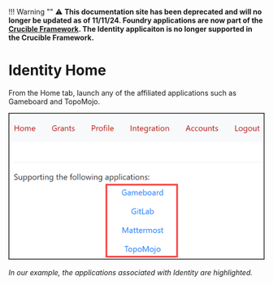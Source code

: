 !!! Warning "" 
	 :warning: <strong>This documentation site has been deprecated and will no longer be updated as of 11/11/24. Foundry applications are now part of the [Crucible Framework](https://cmu-sei.github.io/crucible/). The Identity applicaiton is no longer supported in the Crucible Framework.</strong>

# Identity Home

From the Home tab, launch any of the affiliated applications such as Gameboard and TopoMojo.

![supported apps on home tab](img/home.png)

*In our example, the applications associated with Identity are highlighted.*